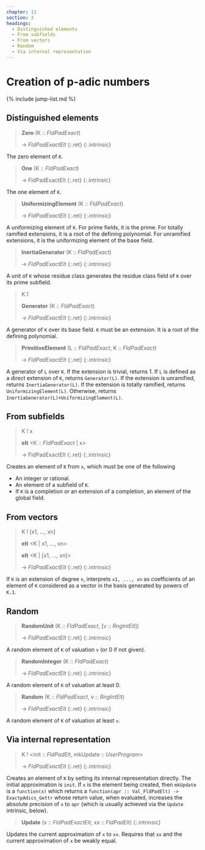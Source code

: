 ```yaml
---
chapter: 11
section: 2
headings:
  - Distinguished elements
  - From subfields
  - From vectors
  - Random
  - Via internal representation
---
```


# Creation of p-adic numbers

{% include jump-list.md %}

## Distinguished elements

> **Zero** (K :: *FldPadExact*)
>
> -> *FldPadExactElt*
> {:.ret}
{:.intrinsic}

The zero element of `K`.

> **One** (K :: *FldPadExact*)
>
> -> FldPadExactElt
> {:.ret}
{:.intrinsic}

The one element of `K`.

> **UniformizingElement** (K :: *FldPadExact*)
>
> -> *FldPadExactElt*
> {:.ret}
{:.intrinsic}

A uniformizing element of `K`. For prime fields, it is the prime. For totally ramified extensions, it is a root of the defining polynomial. For unramified extensions, it is the uniformizing element of the base field.

> **InertiaGenerator** (K :: *FldPadExact*)
>
> -> *FldPadExactElt*
> {:.ret}
{:.intrinsic}

A unit of `K` whose residue class generates the residue class field of `K` over its prime subfield.

> K.1
>
> **Generator** (K :: *FldPadExact*)
>
> -> *FldPadExactElt*
> {:.ret}
{:.intrinsic}

A generator of `K` over its base field. `K` must be an extension. It is a root of the defining polynomial.

> **PrimitiveElement** (L :: *FldPadExact*, K :: *FldPadExact*)
>
> -> *FldPadExactElt*
> {:.ret}
{:.intrinsic}

A generator of `L` over `K`. If the extension is trivial, returns 1. If `L` is defined as a direct extension of `K`, returns `Generator(L)`. If the extension is unramified, returns `InertiaGenerator(L)`. If the extension is totally ramified, returns `UniformizingElement(L)`. Otherwise, returns `InertiaGenerator(L)+UniformizingElement(L)`.

## From subfields

> K ! x
>
> **elt** <K :: *FldPadExact* \| x>
>
> -> FldPadExactElt
> {:.ret}
{:.intrinsic}

Creates an element of `K` from `x`, which must be one of the following

  * An integer or rational.
  * An element of a subfield of `K`.
  * If `K` is a completion or an extension of a completion, an element of the global field.

## From vectors

> K ! [x1, ..., xn]
>
> **elt** <K \| x1, ..., xn>
>
> **elt** <K \| [x1, ..., xn]>
>
> -> *FldPadExactElt*
> {:.ret}
{:.intrinsic}

If `K` is an extension of degree `n`, interprets `x1, ..., xn` as coefficients of an element of `K` considered as a vector in the basis generated by powers of `K.1`.

## Random

> **RandomUnit** (K :: *FldPadExact*, [v :: *RngIntElt*])
>
> -> *FldPadExactElt*
> {:.ret}
{:.intrinsic}

A random element of `K` of valuation `v` (or 0 if not given).

> **RandomInteger** (K :: *FldPadExact*)
>
> -> *FldPadExactElt*
> {:.ret}
{:.intrinsic}

A random element of `K` of valuation at least 0.

> **Random** (K :: *FldPadExact*, v :: *RngIntElt*)
>
> -> *FldPadExactElt*
> {:.ret}
{:.intrinsic}

A random element of `K` of valuation at least `v`.

## Via internal representation

> K ! <init :: *FldPadElt*, mkUpdate :: *UserProgram*>
>
> -> *FldPadExactElt*
> {:.ret}
{:.intrinsic}

Creates an element of `K` by setting its internal representation directly. The initial approximation is `init`. If `x` is the element being created, then `mkUpdate` is a `function(x)` which returns a `function(apr :: Val_FldPadElt) -> ExactpAdics_Gettr` whose return value, when evaluated, increases the absolute precision of `x` to `apr` (which is usually achieved via the `Update` intrinsic, below).

> **Update** (x :: *FldPadExactElt*, xx :: *FldPadElt*)
{:.intrinsic}

Updates the current approximation of `x` to `xx`. Requires that `xx` and the current approximation of `x` be weakly equal.